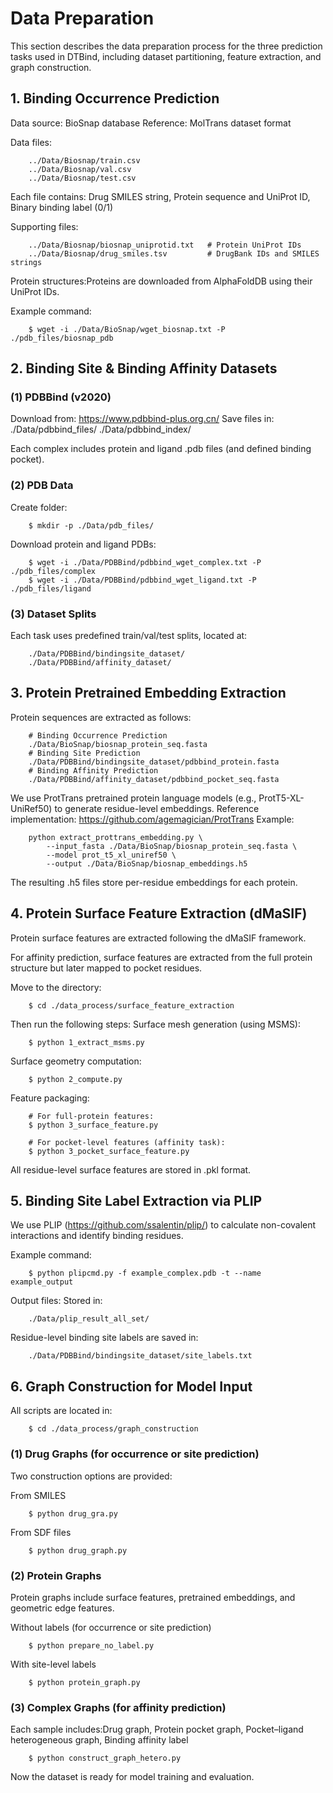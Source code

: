 # Data Preparation

This section describes the data preparation process for the three prediction tasks used in DTBind, including dataset partitioning, feature extraction, and graph construction.

## 1. Binding Occurrence Prediction

Data source: BioSnap database
Reference: MolTrans dataset format

Data files:

        ../Data/Biosnap/train.csv  
        ../Data/Biosnap/val.csv  
        ../Data/Biosnap/test.csv  

Each file contains: Drug SMILES string, Protein sequence and UniProt ID, Binary binding label (0/1)

Supporting files:

        ../Data/Biosnap/biosnap_uniprotid.txt   # Protein UniProt IDs
        ../Data/Biosnap/drug_smiles.tsv         # DrugBank IDs and SMILES strings

Protein structures:Proteins are downloaded from AlphaFoldDB using their UniProt IDs.

Example command:

        $ wget -i ./Data/BioSnap/wget_biosnap.txt -P ./pdb_files/biosnap_pdb

## 2. Binding Site & Binding Affinity Datasets
### (1) PDBBind (v2020)

Download from: https://www.pdbbind-plus.org.cn/ 
Save files in:
        ./Data/pdbbind_files/
        ./Data/pdbbind_index/

Each complex includes protein and ligand .pdb files (and defined binding pocket).

### (2) PDB Data

Create folder:

        $ mkdir -p ./Data/pdb_files/

Download protein and ligand PDBs:

        $ wget -i ./Data/PDBBind/pdbbind_wget_complex.txt -P ./pdb_files/complex
        $ wget -i ./Data/PDBBind/pdbbind_wget_ligand.txt -P ./pdb_files/ligand

### (3) Dataset Splits

Each task uses predefined train/val/test splits, located at:

        ./Data/PDBBind/bindingsite_dataset/
        ./Data/PDBBind/affinity_dataset/

## 3. Protein Pretrained Embedding Extraction

Protein sequences are extracted as follows:

        # Binding Occurrence Prediction
        ./Data/BioSnap/biosnap_protein_seq.fasta
        # Binding Site Prediction
        ./Data/PDBBind/bindingsite_dataset/pdbbind_protein.fasta
        # Binding Affinity Prediction
        ./Data/PDBBind/affinity_dataset/pdbbind_pocket_seq.fasta

We use ProtTrans pretrained protein language models (e.g., ProtT5-XL-UniRef50) to generate residue-level embeddings.
Reference implementation: https://github.com/agemagician/ProtTrans
Example:

        python extract_prottrans_embedding.py \
            --input_fasta ./Data/BioSnap/biosnap_protein_seq.fasta \
            --model prot_t5_xl_uniref50 \
            --output ./Data/BioSnap/biosnap_embeddings.h5

The resulting .h5 files store per-residue embeddings for each protein.

## 4. Protein Surface Feature Extraction (dMaSIF)

Protein surface features are extracted following the dMaSIF framework.

For affinity prediction, surface features are extracted from the full protein structure but later mapped to pocket residues.

Move to the directory:

        $ cd ./data_process/surface_feature_extraction

Then run the following steps:
Surface mesh generation (using MSMS):

        $ python 1_extract_msms.py

Surface geometry computation:

        $ python 2_compute.py

Feature packaging:

        # For full-protein features:
        $ python 3_surface_feature.py

        # For pocket-level features (affinity task):
        $ python 3_pocket_surface_feature.py

All residue-level surface features are stored in .pkl format.

## 5. Binding Site Label Extraction via PLIP

We use PLIP (https://github.com/ssalentin/plip/) to calculate non-covalent interactions and identify binding residues.

Example command:

        $ python plipcmd.py -f example_complex.pdb -t --name example_output

Output files:
Stored in:

        ./Data/plip_result_all_set/

Residue-level binding site labels are saved in:

        ./Data/PDBBind/bindingsite_dataset/site_labels.txt

## 6. Graph Construction for Model Input

All scripts are located in:

        $ cd ./data_process/graph_construction

### (1) Drug Graphs (for occurrence or site prediction)

Two construction options are provided:

From SMILES

        $ python drug_gra.py

From SDF files

        $ python drug_graph.py

### (2) Protein Graphs

Protein graphs include surface features, pretrained embeddings, and geometric edge features.

Without labels (for occurrence or site prediction)

        $ python prepare_no_label.py

With site-level labels

        $ python protein_graph.py

### (3) Complex Graphs (for affinity prediction)

Each sample includes:Drug graph, Protein pocket graph, Pocket–ligand heterogeneous graph, Binding affinity label

        $ python construct_graph_hetero.py

Now the dataset is ready for model training and evaluation.
